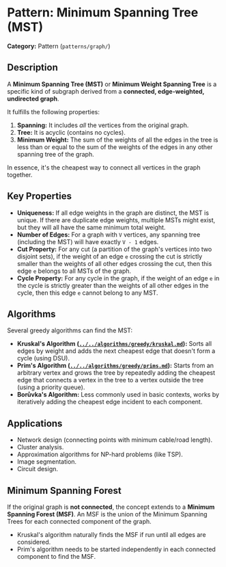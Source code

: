 # Pattern: Minimum Spanning Tree (MST)

**Category:** Pattern (`patterns/graph/`)

## Description

A **Minimum Spanning Tree (MST)** or **Minimum Weight Spanning Tree** is a specific kind of subgraph derived from a **connected, edge-weighted, undirected graph**.

It fulfills the following properties:
1.  **Spanning:** It includes *all* the vertices from the original graph.
2.  **Tree:** It is acyclic (contains no cycles).
3.  **Minimum Weight:** The sum of the weights of all the edges in the tree is less than or equal to the sum of the weights of the edges in any other spanning tree of the graph.

In essence, it's the cheapest way to connect all vertices in the graph together.

## Key Properties

*   **Uniqueness:** If all edge weights in the graph are distinct, the MST is unique. If there are duplicate edge weights, multiple MSTs might exist, but they will all have the same minimum total weight.
*   **Number of Edges:** For a graph with `V` vertices, any spanning tree (including the MST) will have exactly `V - 1` edges.
*   **Cut Property:** For any cut (a partition of the graph's vertices into two disjoint sets), if the weight of an edge `e` crossing the cut is strictly smaller than the weights of all other edges crossing the cut, then this edge `e` belongs to all MSTs of the graph.
*   **Cycle Property:** For any cycle in the graph, if the weight of an edge `e` in the cycle is strictly greater than the weights of all other edges in the cycle, then this edge `e` cannot belong to any MST.

## Algorithms

Several greedy algorithms can find the MST:

*   **Kruskal's Algorithm ([`../../algorithms/greedy/kruskal.md`](../../algorithms/greedy/kruskal.md)):** Sorts all edges by weight and adds the next cheapest edge that doesn't form a cycle (using DSU).
*   **Prim's Algorithm ([`../../algorithms/greedy/prims.md`](../../algorithms/greedy/prims.md)):** Starts from an arbitrary vertex and grows the tree by repeatedly adding the cheapest edge that connects a vertex in the tree to a vertex outside the tree (using a priority queue).
*   **Borůvka's Algorithm:** Less commonly used in basic contexts, works by iteratively adding the cheapest edge incident to each component.

## Applications

*   Network design (connecting points with minimum cable/road length).
*   Cluster analysis.
*   Approximation algorithms for NP-hard problems (like TSP).
*   Image segmentation.
*   Circuit design.

## Minimum Spanning Forest

If the original graph is **not connected**, the concept extends to a **Minimum Spanning Forest (MSF)**. An MSF is the union of the Minimum Spanning Trees for each connected component of the graph.

*   Kruskal's algorithm naturally finds the MSF if run until all edges are considered.
*   Prim's algorithm needs to be started independently in each connected component to find the MSF. 